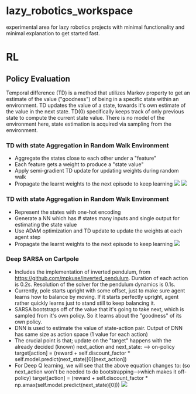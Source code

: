 # lazy_robotics_workspace
experimental area for lazy robotics projects with minimal functionality and minimal explanation to get started fast.


# RL
## Policy Evaluation
Temporal difference (TD) is a method that utilizes Markov property to get an estimate of the value ("goodness") of being in a specific state within an environment. TD updates the value of a state, towards it's own estimate of the value in the next state. TD(0) specifically keeps track of only previous state to compute the current state value. There is no model of the environment here, state estimation is acquired via sampling from the environment. 
### TD with state Aggregation in Random Walk Environment
- Aggregate the states close to each other under a "feature"
- Each feature gets a weight to produce a "state value"
- Apply semi-gradient TD update for updating weights during random walk
- Propagate the learnt weights to the next episode to keep learning
![](RL/images/random_walk.png)
![](RL/TD_with_state_aggregation/TD_results.png)

### TD with state Aggregation in Random Walk Environment
- Represent the states with one-hot encoding 
- Generate a NN which has # states many inputs and single output for estimating the state value
- Use ADAM optimization and TD update to update the weights at each agent step
- Propagate the learnt weights to the next episode to keep learning
![](RL/TD_with_neural_network/TD_NN_results.png)

### Deep SARSA on Cartpole
- Includes the implementation of inverted pendulum, from https://github.com/mpkuse/inverted_pendulum. Duration of each action is 0.2s. Resolution of the solver for the pendulum dynamics is 0.1s.
- Currently, pole starts upright with some offset, just to make sure agent learns how to balance by moving. If it starts perfectly upright, agent rather quickly learns just to stand still to keep balancing it. 
- SARSA bootstraps off of the value that it's going to take next, which is sampled from it's own policy. So it learns about the "goodness" of its own policy.
- DNN is used to estimate the value of state-action pair. Output of DNN has same size as action space (1 value for each action)
- The crucial point is that; update on the "target" happens with the already decided (known) next_action and next_state: --> on-policy
    target[action] = (reward + self.discount_factor * self.model.predict(next_state)[0][next_action])
- For Deep Q learning, we will see that the above equation changes to: (so next_action won't be needed to do bootstrapping-->which makes it off-policy)
    target[action] = (reward + self.discount_factor * np.amax(self.model.predict(next_state)[0]))
![](RL/Deep_SARSA/cartpole_with_SARSA.gif)

